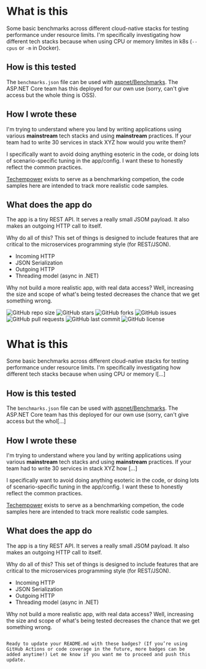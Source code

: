 # What is this

Some basic benchmarks across different cloud-native stacks for testing performance under resource limits. I'm specifically investigating how different tech stacks because when using CPU or memory limites in k8s (`--cpus` or `-m` in Docker).

## How is this tested

The `benchmarks.json` file can be used with [aspnet/Benchmarks](https://github.com/aspnet/Benchmarks). The ASP.NET Core team has this deployed for our own use (sorry, can't give access but the whole thing is OSS).

## How I wrote these

I'm trying to understand where you land by writing applications using various **mainstream** tech stacks and using **mainstream** practices. If your team had to write 30 services in stack XYZ how would you write them?

I specifically want to avoid doing anything esoteric in the code, or doing lots of scenario-specific tuning in the app/config. I want these to honestly reflect the common practices.

[Techempower](https://www.techempower.com/benchmarks/) exists to serve as a benchmarking competion, the code samples here are intended to track more realistic code samples.

## What does the app do

The app is a tiny REST API. It serves a really small JSOM payload. It also makes an outgoing HTTP call to itself.

Why do all of this? This set of things is designed to include features that are critical to the microservices programming style (for REST/JSON).

- Incoming HTTP
- JSON Serialization
- Outgoing HTTP
- Threading model (async in .NET)

Why not build a more realistic app, with real data access? Well, increasing the size and scope of what's being tested decreases the chance that we get something wrong.



![GitHub repo size](https://img.shields.io/github/repo-size/GZKhan-arch/benchmarks-playground-master)
![GitHub stars](https://img.shields.io/github/stars/GZKhan-arch/benchmarks-playground-master)
![GitHub forks](https://img.shields.io/github/forks/GZKhan-arch/benchmarks-playground-master)
![GitHub issues](https://img.shields.io/github/issues/GZKhan-arch/benchmarks-playground-master)
![GitHub pull requests](https://img.shields.io/github/issues-pr/GZKhan-arch/benchmarks-playground-master)
![GitHub last commit](https://img.shields.io/github/last-commit/GZKhan-arch/benchmarks-playground-master)
![GitHub license](https://img.shields.io/github/license/GZKhan-arch/benchmarks-playground-master)

# What is this

Some basic benchmarks across different cloud-native stacks for testing performance under resource limits. I'm specifically investigating how different tech stacks because when using CPU or memory l[...]

## How is this tested

The `benchmarks.json` file can be used with [aspnet/Benchmarks](https://github.com/aspnet/Benchmarks). The ASP.NET Core team has this deployed for our own use (sorry, can't give access but the whol[...]

## How I wrote these

I'm trying to understand where you land by writing applications using various **mainstream** tech stacks and using **mainstream** practices. If your team had to write 30 services in stack XYZ how [...]

I specifically want to avoid doing anything esoteric in the code, or doing lots of scenario-specific tuning in the app/config. I want these to honestly reflect the common practices.

[Techempower](https://www.techempower.com/benchmarks/) exists to serve as a benchmarking competion, the code samples here are intended to track more realistic code samples.

## What does the app do

The app is a tiny REST API. It serves a really small JSOM payload. It also makes an outgoing HTTP call to itself.

Why do all of this? This set of things is designed to include features that are critical to the microservices programming style (for REST/JSON).

- Incoming HTTP
- JSON Serialization
- Outgoing HTTP
- Threading model (async in .NET)

Why not build a more realistic app, with real data access? Well, increasing the size and scope of what's being tested decreases the chance that we get something wrong.

````

Ready to update your README.md with these badges? (If you’re using GitHub Actions or code coverage in the future, more badges can be added anytime!) Let me know if you want me to proceed and push this update.
